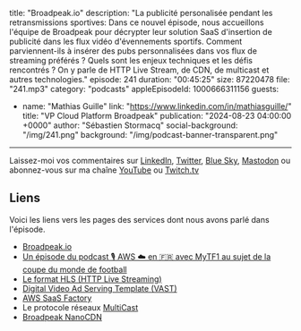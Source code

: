 title: "Broadpeak.io"
description: "La publicité personalisée pendant les retransmissions sportives: Dans ce nouvel épisode, nous accueillons l'équipe de Broadpeak pour décrypter leur solution SaaS d'insertion de publicité dans les flux vidéo d'évennements sportifs. Comment parviennent-ils à insérer des pubs personnalisées dans vos flux de streaming préférés ? Quels sont les enjeux techniques et les défis rencontrés ? On y parle de HTTP Live Stream, de CDN, de multicast et autres technologies."
episode: 241
duration: "00:45:25"
size: 87220478
file: "241.mp3"
category: "podcasts"
appleEpisodeId: 1000666311156
guests:
  - name: "Mathias Guille"
    link: "https://www.linkedin.com/in/mathiasguille/"
    title: "VP Cloud Platform Broadpeak"
publication: "2024-08-23 04:00:00 +0000"
author: "Sébastien Stormacq"
social-background: "/img/241.png"
background: "/img/podcast-banner-transparent.png"
---

Laissez-moi vos commentaires sur [LinkedIn](https://www.linkedin.com/in/sebastienstormacq/), [Twitter](https://twitter.com/sebsto), [Blue Sky](https://bsky.app/profile/sebsto.bsky.social), [Mastodon](https://awscommunity.social/@sebsto) ou abonnez-vous sur ma chaîne [YouTube](https://www.youtube.com/sebsto) ou [Twitch.tv](https://www.twitch.tv/sebAWS)

## Liens

Voici les liens vers les pages des services dont nous avons parlé dans l'épisode.

- [Broadpeak.io](https://www.broadpeak.io/)
- [Un épisode du podcast 🎙️ AWS ☁️ en 🇫🇷 avec MyTF1 au sujet de la coupe du monde de football](https://francais.podcast.go-aws.com/web/podcasts/episode_149/index.html)
- [Le format HLS (HTTP Live Streaming)](https://en.wikipedia.org/wiki/HTTP_Live_Streaming)
- [Digital Video Ad Serving Template (VAST)](https://www.iab.com/guidelines/vast/)
- [AWS SaaS Factory](https://aws.amazon.com/partners/programs/saas-factory)
- Le protocole réseaux [MultiCast](https://fr.wikipedia.org/wiki/Multicast)
- [Broadpeak NanoCDN](https://broadpeak.tv/our-solutions/multicast-abr/)